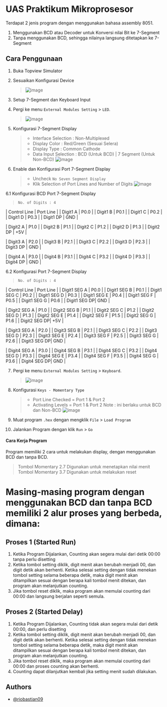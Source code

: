 # UAS Praktikum Mikroprosesor

Terdapat 2 jenis program dengan menggunakan bahasa assembly 8051.

1. Menggunakan BCD atau Decoder untuk Konversi nilai Bit ke 7-Segment
2. Tanpa menggunakan BCD, sehingga nilainya langsung ditetapkan ke 7-Segment

## Cara Penggunaan

1. Buka Topview Simulator

2. Sesuaikan Konfigurasi Device
   > ![image](https://user-images.githubusercontent.com/39443794/231340692-3e77c78c-972e-4b51-9647-3b6ebe5e716f.png)

3. Setup 7-Segment dan Keyboard Input

4. Pergi ke menu `External Modules Setting` > `LED`.
   > ![image](https://user-images.githubusercontent.com/39443794/231342937-1f1425f0-8fc8-4480-8f41-98a7b38b4d76.png)

5.  Konfigurasi 7-Segment Display
    > - Interface Selection : Non-Multiplexed
    > - Display Color : Red/Green (Sesuai Selera)
    > - Display Type : Common Cathode
    > - Data Input Selection : BCD (Untuk BCD) | 7 Segment (Untuk Non-BCD)
    >   ![image](https://user-images.githubusercontent.com/39443794/231343280-4a3e28dc-29a6-45aa-9168-041b1dbada6b.png)

6.  Enable dan Konfigurasi Port 7-Segment Display
    > - Uncheck `No Seven Segment Display`
    > - Klik Selection of Port Lines and Number of Digits
    >   ![image](https://user-images.githubusercontent.com/39443794/231343582-8240928a-b131-4bed-81b6-5332f41f8dd7.png)

6.1 Konfigurasi BCD Port 7-Segment Display
   > `No. of Digits : 4`

   | Control Line | Port Line |
   | Digit1 A     |    P0.0   |
   | Digit1 B     |    P0.1   |
   | Digit1 C     |    P0.2   |
   | Digit1 D     |    P0.3   |
   | Digit1 DP    |    GND    |

   | Digit2 A     |    P1.0   |
   | Digit2 B     |    P1.1   |
   | Digit2 C     |    P1.2   |
   | Digit2 D     |    P1.3   |
   | Digit2 DP    |    +5V    |

   | Digit3 A     |    P2.0   |
   | Digit3 B     |    P2.1   |
   | Digit3 C     |    P2.2   |
   | Digit3 D     |    P2.3   |
   | Digit3 DP    |    GND    |

   | Digit4 A     |    P3.0   |
   | Digit4 B     |    P3.1   |
   | Digit4 C     |    P3.2   |
   | Digit4 D     |    P3.3   |
   | Digit4 DP    |    GND    |

6.2 Konfigurasi Port 7-Segment Display
   > `No. of Digits : 4`

   | Control Line | Port Line |
   | Digit1 SEG A |    P0.0   |
   | Digit1 SEG B |    P0.1   |
   | Digit1 SEG C |    P0.2   |
   | Digit1 SEG D |    P0.3   |
   | Digit1 SEG E |    P0.4   |
   | Digit1 SEG F |    P0.5   |
   | Digit1 SEG G |    P0.6   |
   | Digit1 SEG DP|    GND    |

   | Digit2 SEG A |    P1.0   |
   | Digit2 SEG B |    P1.1   |
   | Digit2 SEG C |    P1.2   |
   | Digit2 SEG D |    P1.3   |
   | Digit2 SEG E |    P1.4   |
   | Digit2 SEG F |    P1.5   |
   | Digit2 SEG G |    P1.6   |
   | Digit2 SEG DP|    +5V    |

   | Digit3 SEG A |    P2.0   |
   | Digit3 SEG B |    P2.1   |
   | Digit3 SEG C |    P2.2   |
   | Digit3 SEG D |    P2.3   |
   | Digit3 SEG E |    P2.4   |
   | Digit3 SEG F |    P2.5   |
   | Digit3 SEG G |    P2.6   |
   | Digit3 SEG DP|    GND    |

   | Digit4 SEG A |    P3.0   |
   | Digit4 SEG B |    P3.1   |
   | Digit4 SEG C |    P3.2   |
   | Digit4 SEG D |    P3.3   |
   | Digit4 SEG E |    P3.4   |
   | Digit4 SEG F |    P3.5   |
   | Digit4 SEG G |    P3.6   |
   | Digit4 SEG DP|    GND    |

7. Pergi ke menu `External Modules Setting` > `Keyboard`.

   > ![image](https://user-images.githubusercontent.com/39443794/231348975-0703b318-9921-4a5a-b866-34d7bd8838b1.png)

8. Konfigurasi `Keys - Momentary Type`

   > - Port Line Checked = Port 1 & Port 2
   > - Activating Levels = Port 1 & Port 2
   >   Note : ini berlaku untuk BCD dan Non-BCD
   >   ![image](https://user-images.githubusercontent.com/39443794/231349258-623c272a-71e4-4fa1-b16f-a2fe1dc2d6de.png)

9. Muat program `.hex` dengan mengklik `File` > `Load Program`

10. Jalankan Program dengan klik `Run` > `Go`

#### Cara Kerja Program
   Program memiliki 2 cara untuk melakukan display, dengan menggunakan BCD dan tanpa BCD.
   > Tombol Momentary 2.7 Digunakan untuk menetapkan nilai menit
   > Tombol Momentary 3.7 Digunakan untuk melakukan reset

#  Masing-masing program dengan menggunakan BCD dan tanpa BCD memiliki 2 alur proses yang berbeda, dimana:
   ## Proses 1 (Started Run)

   1. Ketika Program Dijalankan, Counting akan segera mulai dari detik 00:00 tanpa perlu disetting
   2. Ketika tombol setting diklik, digit menit akan berubah menjadi 00, dan digit detik akan berhenti. Ketika selesai setting dengan tidak menekan tombol setting selama beberapa detik, maka digit menit akan ditampilkan sesuai dengan berapa kali tombol menit ditekan, dan program akan melanjutkan counting.
   3. Jika tombol reset diklik, maka program akan memulai counting dari 00:00 dan langsung berjalan seperti semula.

   ## Proses 2 (Started Delay)

   1. Ketika Program Dijalankan, Counting tidak akan segera mulai dari detik 00:00, dan perlu disetting
   2. Ketika tombol setting diklik, digit menit akan berubah menjadi 00, dan digit detik akan berhenti. Ketika selesai setting dengan tidak menekan tombol setting selama beberapa detik, maka digit menit akan ditampilkan sesuai dengan berapa kali tombol menit ditekan, dan program akan melanjutkan counting.
   3. Jika tombol reset diklik, maka program akan memulai counting dari 00:00 dan proses counting akan berhenti.
   4. Counting dapat dilanjutkan kembali jika setting menit sudah dilakukan.

## Authors

- [@riobastian09](https://github.com/riobastian09/)
